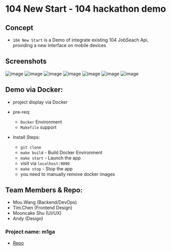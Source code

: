 # 104 New Start - 104 hackathon demo


## Concept

* `104 New Start` is a Demo of integrate existing 104 JobSeach Api, providing a new interface on mobile devices 

## Screenshots

![image](/m1ga_screenshots/Intro.png)
![image](/m1ga_screenshots/UserSelect.png)
![image](/m1ga_screenshots/JobSelect.png)
![image](/m1ga_screenshots/SalarySelect.png)
![image](/m1ga_screenshots/ConditionSelect.png)
![image](/m1ga_screenshots/DisplayResult.png)
![image](/m1ga_screenshots/DisplayJobs.png)

## Demo via Docker:
* project display via Docker
* pre-req: 
    * `Docker` Environment
    * `Makefile` support
    
* Install Steps:
    * `git clone`
    * `make build` - Build Docker Environment
    * `make start` - Launch the app
    * visit via `localhost:9090`
    * `make stop` - Stop the app
    * you need to manually remove docker images  

## Team Members & Repo:

* Mou.Wang (Backend/DevOps)
* Tim.Chen (Frontend Design)
* Mooncake Shu (UI/UX)
* Andy (Design)

### Project name: m1ga
* [Repo](https://github.com/mouWorks/m1ga)